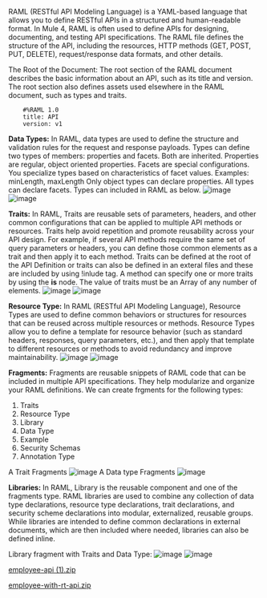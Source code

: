 RAML (RESTful API Modeling Language) is a YAML-based language that allows you to define RESTful APIs in a structured and human-readable format. 
In Mule 4, RAML is often used to define APIs for designing, documenting, and testing API specifications.
The RAML file defines the structure of the API, including the resources, HTTP methods (GET, POST, PUT, DELETE), request/response data formats, and other details.

The Root of the Document:
	The root section of the RAML document describes the basic information about an API, such as its title and version. 
	The root section also defines assets used elsewhere in the RAML document, such as types and traits.
		
		#%RAML 1.0
		title: API
		version: v1

**Data Types:**
  In RAML, data types are used to define the structure and validation rules for the request and response payloads.
  Types can define two types of members: properties and facets. Both are inherited.
		Properties are regular, object oriented properties.
		Facets are special configurations. You specialize types based on characteristics of facet values. Examples: minLength, maxLength
		Only object types can declare properties. All types can declare facets.
  Types can included in RAML as below.
  ![image](https://github.com/user-attachments/assets/badd4994-f8ab-45d9-9d45-69a5f23aea01)
  ![image](https://github.com/user-attachments/assets/5066027f-a9b9-4361-9a18-ea20d6d1fedb)
  
**Traits:**
  In RAML, Traits are reusable sets of parameters, headers, and other common configurations that can be applied to multiple API methods or resources. 
  Traits help avoid repetition and promote reusability across your API design.
  For example, if several API methods require the same set of query parameters or headers, you can define those common elements as a trait and then apply it to each method.
    Traits can be defined at the root of the API Definition or traits can also be defined in an exteral files and these are included by using !inlude tag.
    A method can specify one or more traits by using the **is** node.
    The value of traits must be an Array of any number of elements.
    ![image](https://github.com/user-attachments/assets/c7caf72f-01ba-47fc-a3cd-887ae1172453)
    ![image](https://github.com/user-attachments/assets/10b8085a-9a62-4f5c-b4e9-21bc4d635778)


**Resource Type:**
In RAML (RESTful API Modeling Language), Resource Types are used to define common behaviors or structures for resources that can be reused across multiple resources or methods. 
Resource Types allow you to define a template for resource behavior (such as standard headers, responses, query parameters, etc.), and then apply that template to different resources or methods to avoid redundancy and improve maintainability.
![image](https://github.com/user-attachments/assets/79d7039c-f838-47d5-bb1e-25be4e8da082)
![image](https://github.com/user-attachments/assets/c0903dae-71c6-4781-94bf-0490078d6148)


**Fragments:**
Fragments are reusable snippets of RAML code that can be included in multiple API specifications. 
They help modularize and organize your RAML definitions.
We can create frgments for the following types:
  1. Traits
  2. Resource Type
  3. Library
  4. Data Type
  5. Example
  6. Security Schemas
  7. Annotation Type

A Trait Fragments
  ![image](https://github.com/user-attachments/assets/3221c42f-a98d-4983-a6bd-d26a66cb37ce)
A Data type Fragments
![image](https://github.com/user-attachments/assets/e82e4669-c847-4678-929b-1bc84a1cc79f)


**Libraries:**
In RAML, Library is the reusable component and one of the fragments type.
RAML libraries are used to combine any collection of data type declarations, resource type declarations, trait declarations, and security scheme declarations into modular, externalized, reusable groups.
While libraries are intended to define common declarations in external documents, which are then included where needed, libraries can also be defined inline.

Library fragment with Traits and Data Type:
![image](https://github.com/user-attachments/assets/5f191763-6784-4e01-87c3-a4940316e2be)
![image](https://github.com/user-attachments/assets/aa73bad4-fa91-4247-85ca-6c0fa5c58d2f)


[employee-api (1).zip](https://github.com/user-attachments/files/18876766/employee-api.1.zip)

[employee-with-rt-api.zip](https://github.com/user-attachments/files/18876775/employee-with-rt-api.zip)

    
